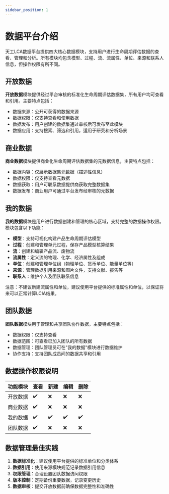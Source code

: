 ```yaml
---
sidebar_position: 1
---
```


# 数据平台介绍

天工LCA数据平台提供四大核心数据模块，支持用户进行生命周期评估数据的查看、管理和分析。所有模块均包含模型、过程、流、流属性、单位、来源和联系人信息，但操作权限有所不同。

## 开放数据

**开放数据**模块提供经过平台审核的标准化生命周期评估数据集，所有用户均可查看和引用。主要特点包括：

- 数据来源：公开可获得的数据来源
- 数据权限：仅支持查看和使用数据
- 数据发布：用户创建的数据集通过审核后可发布至此模块
- 数据应用：支持搜索、筛选和引用，适用于研究和分析场景

## 商业数据

**商业数据**模块提供商业化生命周期评估数据集的元数据信息，主要特点包括：

- 数据内容：仅展示数据集元数据（描述性信息）
- 数据权限：仅支持查看元数据
- 数据获取：用户可联系数据提供商获取完整数据集
- 数据发布：商业用户可通过平台发布经审核的元数据

## 我的数据

**我的数据**模块是用户进行数据创建和管理的核心区域，支持完整的数据操作权限。模块包含以下功能：

- **模型**：支持可视化构建产品生命周期评估模型
- **过程**：创建和管理单元过程，保存产品模型核算结果
- **流**：创建和编辑产品流、废物流
- **流属性**：定义流的物理、化学、经济属性及组成
- **单位**：创建和管理单位组（物理单位、货币单位、能量单位等）
- **来源**：管理数据引用来源和图片文件，支持文献、报告等
- **联系人**：维护个人及团队联系信息

注意：不建议新建流属性和单位，建议使用平台提供的标准属性和单位，以保证将来可以正常计算LCIA结果。

## 团队数据

**团队数据**模块用于管理和共享团队协作数据，主要特点包括：

- 数据权限：仅支持查看
- 数据范围：可查看已加入团队的所有数据
- 数据管理：团队管理员可在"我的数据"模块进行数据维护
- 协作支持：支持团队成员间的数据共享和引用

## 数据操作权限说明

| 功能模块 | 查看 | 新建 | 编辑 | 删除 |
|----------|------|------|------|------|
| 开放数据 | ✔️   | ❌   | ❌   | ❌   |
| 商业数据 | ✔️   | ❌   | ❌   | ❌   |
| 我的数据 | ✔️   | ✔️   | ✔️   | ✔️   |
| 团队数据 | ✔️   | ❌   | ❌   | ❌   |

## 数据管理最佳实践

1. **数据标准化**：建议使用平台提供的标准单位和分类体系
2. **数据引用**：使用来源模块规范记录数据引用信息
3. **权限管理**：合理设置团队数据访问权限
4. **版本控制**：定期备份重要数据，记录变更历史
5. **数据审核**：提交开放数据前确保数据完整性和准确性
